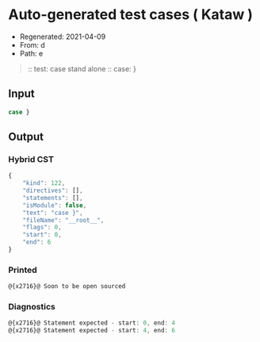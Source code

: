 # Auto-generated test cases ( Kataw )
- Regenerated: 2021-04-09
- From: d
- Path: e
> :: test: case stand alone
> :: case: }
## Input

`````js
case }
`````

## Output

### Hybrid CST

```javascript
{
    "kind": 122,
    "directives": [],
    "statements": [],
    "isModule": false,
    "text": "case }",
    "fileName": "__root__",
    "flags": 0,
    "start": 0,
    "end": 6
}
```

### Printed

```javascript
@{x2716}@ Soon to be open sourced
```

### Diagnostics

```javascript
@{x2716}@ Statement expected - start: 0, end: 4
@{x2716}@ Statement expected - start: 4, end: 6

```

